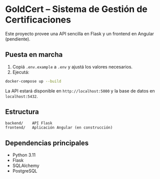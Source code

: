 # GoldCert – Sistema de Gestión de Certificaciones

Este proyecto provee una API sencilla en Flask y un frontend en Angular (pendiente).

## Puesta en marcha

1. Copiá `.env.example` a `.env` y ajustá los valores necesarios.
2. Ejecutá:

```bash
docker-compose up --build
```

La API estará disponible en `http://localhost:5000` y la base de datos en `localhost:5432`.

## Estructura

```
backend/    API Flask
frontend/   Aplicación Angular (en construcción)
```

## Dependencias principales

- Python 3.11
- Flask
- SQLAlchemy
- PostgreSQL
